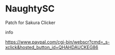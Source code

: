 # NaughtySC
Patch for Sakura Clicker

info

https://www.paypal.com/cgi-bin/webscr?cmd=_s-xclick&hosted_button_id=QHAHDAUCKEG86
